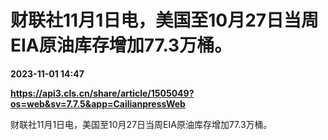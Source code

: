 # 财联社11月1日电，美国至10月27日当周EIA原油库存增加77.3万桶。

**2023-11-01 14:47**

**https://api3.cls.cn/share/article/1505049?os=web&sv=7.7.5&app=CailianpressWeb**

财联社11月1日电，美国至10月27日当周EIA原油库存增加77.3万桶。